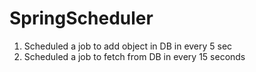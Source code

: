 # SpringScheduler
1. Scheduled a job to add object in DB in every 5 sec
2. Scheduled a job to fetch from DB in every 15 seconds
